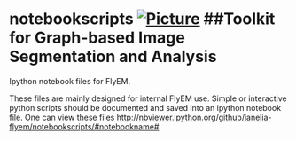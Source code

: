 notebookscripts [![Picture](https://raw.github.com/janelia-flyem/janelia-flyem.github.com/master/images/gray_janelia_logo.png)](http://janelia.org/)
##Toolkit for Graph-based Image Segmentation and Analysis
================

Ipython notebook files for FlyEM.

These files are mainly designed for internal FlyEM use.  Simple or interactive python scripts should be documented and saved into an ipython notebook file.  One can view these files http://nbviewer.ipython.org/github/janelia-flyem/notebookscripts/#notebookname#
